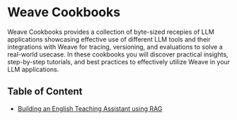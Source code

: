 # Weave Cookbooks

Weave Cookbooks provides a collection of byte-sized recepies of LLM applications showcasing effective use of different LLM tools and their integrations with Weave for tracing, versioning, and evaluations to solve a real-world usecase. In these cookbooks you will discover practical insights, step-by-step tutorials, and best practices to effectively utilize Weave in your LLM applications.

## Table of Content

- [Building an English Teaching Assistant using RAG](./llamaindex_rag_ncert/intro.md)
